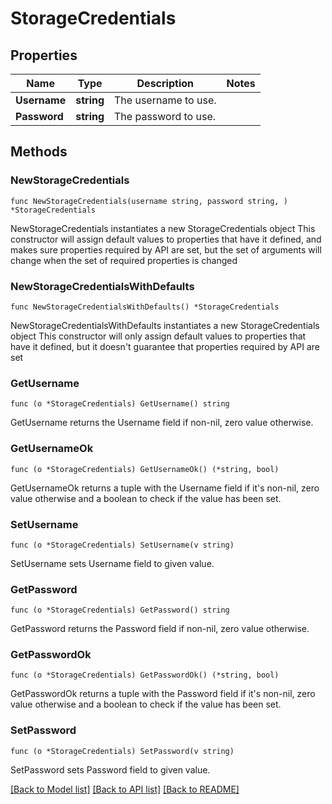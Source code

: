 # StorageCredentials

## Properties

Name | Type | Description | Notes
------------ | ------------- | ------------- | -------------
**Username** | **string** | The username to use. | 
**Password** | **string** | The password to use. | 

## Methods

### NewStorageCredentials

`func NewStorageCredentials(username string, password string, ) *StorageCredentials`

NewStorageCredentials instantiates a new StorageCredentials object
This constructor will assign default values to properties that have it defined,
and makes sure properties required by API are set, but the set of arguments
will change when the set of required properties is changed

### NewStorageCredentialsWithDefaults

`func NewStorageCredentialsWithDefaults() *StorageCredentials`

NewStorageCredentialsWithDefaults instantiates a new StorageCredentials object
This constructor will only assign default values to properties that have it defined,
but it doesn't guarantee that properties required by API are set

### GetUsername

`func (o *StorageCredentials) GetUsername() string`

GetUsername returns the Username field if non-nil, zero value otherwise.

### GetUsernameOk

`func (o *StorageCredentials) GetUsernameOk() (*string, bool)`

GetUsernameOk returns a tuple with the Username field if it's non-nil, zero value otherwise
and a boolean to check if the value has been set.

### SetUsername

`func (o *StorageCredentials) SetUsername(v string)`

SetUsername sets Username field to given value.


### GetPassword

`func (o *StorageCredentials) GetPassword() string`

GetPassword returns the Password field if non-nil, zero value otherwise.

### GetPasswordOk

`func (o *StorageCredentials) GetPasswordOk() (*string, bool)`

GetPasswordOk returns a tuple with the Password field if it's non-nil, zero value otherwise
and a boolean to check if the value has been set.

### SetPassword

`func (o *StorageCredentials) SetPassword(v string)`

SetPassword sets Password field to given value.



[[Back to Model list]](../README.md#documentation-for-models) [[Back to API list]](../README.md#documentation-for-api-endpoints) [[Back to README]](../README.md)


